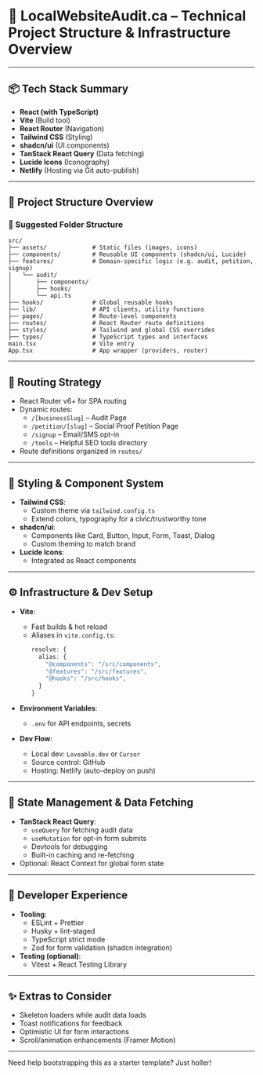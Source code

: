 
# 🧰 LocalWebsiteAudit.ca – Technical Project Structure & Infrastructure Overview

---

## 📦 Tech Stack Summary

- **React (with TypeScript)**
- **Vite** (Build tool)
- **React Router** (Navigation)
- **Tailwind CSS** (Styling)
- **shadcn/ui** (UI components)
- **TanStack React Query** (Data fetching)
- **Lucide Icons** (Iconography)
- **Netlify** (Hosting via Git auto-publish)

---

## 🧠 Project Structure Overview

### 📁 Suggested Folder Structure
```
src/
├── assets/             # Static files (images, icons)
├── components/         # Reusable UI components (shadcn/ui, Lucide)
├── features/           # Domain-specific logic (e.g. audit, petition, signup)
│   └── audit/
│       ├── components/
│       ├── hooks/
│       └── api.ts
├── hooks/              # Global reusable hooks
├── lib/                # API clients, utility functions
├── pages/              # Route-level components
├── routes/             # React Router route definitions
├── styles/             # Tailwind and global CSS overrides
├── types/              # TypeScript types and interfaces
main.tsx                # Vite entry
App.tsx                 # App wrapper (providers, router)
```

---

## 🧭 Routing Strategy

- React Router v6+ for SPA routing
- Dynamic routes:
  - `/[businessSlug]` – Audit Page
  - `/petition/[slug]` – Social Proof Petition Page
  - `/signup` – Email/SMS opt-in
  - `/tools` – Helpful SEO tools directory
- Route definitions organized in `routes/`

---

## 🎨 Styling & Component System

- **Tailwind CSS**:
  - Custom theme via `tailwind.config.ts`
  - Extend colors, typography for a civic/trustworthy tone
- **shadcn/ui**:
  - Components like Card, Button, Input, Form, Toast, Dialog
  - Custom theming to match brand
- **Lucide Icons**:
  - Integrated as React components

---

## ⚙️ Infrastructure & Dev Setup

- **Vite**:
  - Fast builds & hot reload
  - Aliases in `vite.config.ts`:
    ```ts
    resolve: {
      alias: {
        "@components": "/src/components",
        "@features": "/src/features",
        "@hooks": "/src/hooks",
      }
    }
    ```
- **Environment Variables**:
  - `.env` for API endpoints, secrets

- **Dev Flow**:
  - Local dev: `Loveable.dev` or `Cursor`
  - Source control: GitHub
  - Hosting: Netlify (auto-deploy on push)

---

## 🔄 State Management & Data Fetching

- **TanStack React Query**:
  - `useQuery` for fetching audit data
  - `useMutation` for opt-in form submits
  - Devtools for debugging
  - Built-in caching and re-fetching
- Optional: React Context for global form state

---

## 🧪 Developer Experience

- **Tooling**:
  - ESLint + Prettier
  - Husky + lint-staged
  - TypeScript strict mode
  - Zod for form validation (shadcn integration)
- **Testing (optional)**:
  - Vitest + React Testing Library

---

## ✨ Extras to Consider

- Skeleton loaders while audit data loads
- Toast notifications for feedback
- Optimistic UI for form interactions
- Scroll/animation enhancements (Framer Motion)

---

Need help bootstrapping this as a starter template? Just holler!
